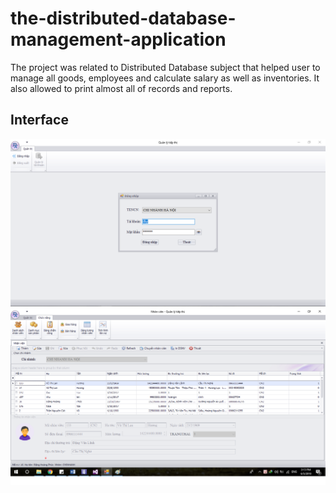 # the-distributed-database-management-application
The project was related to Distributed Database subject that helped user to manage all goods, employees and calculate salary as well as inventories. It also allowed to print almost all of records and reports.

## Interface

<img src="https://raw.githubusercontent.com/hoangminh281/Marketing-Management/master/image-1.png" alt="screenshot"/>
<img src="https://raw.githubusercontent.com/hoangminh281/Marketing-Management/master/image-2.png" alt="screenshot"/>

